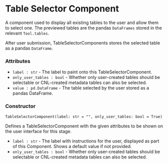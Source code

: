 # Table Selector Component

A component used to display all existing tables to the user and allow them to select one. The previewed tables are the pandas `DataFrames` stored in the relevant `Tool.tables`.

After user submission, TableSelectorComponents stores the selected table as a pandas `DataFrame`.

### Attributes
- `label : str` - The label to paint onto this TableSelectorComponent.
- `only_user_tables : bool` - Whether only user-created tables should be selectable or CNL-created metadata tables can also be selected.
- `value : pd.DataFrame` - The table selected by the user stored as a pandas DataFrame.

### Constructor
`TableSelectorComponent(label: str = "", only_user_tables: bool = True)`

Defines a TableSelectorComponent with the given attributes to be shown on the user interface for this stage.

- `label : str` - The label with instructions for the user, displayed as part of this Component. Shows a default value if not provided.
- `only_user_tables : bool` - Whether only user-created tables should be selectable or CNL-created metadata tables can also be selected.
